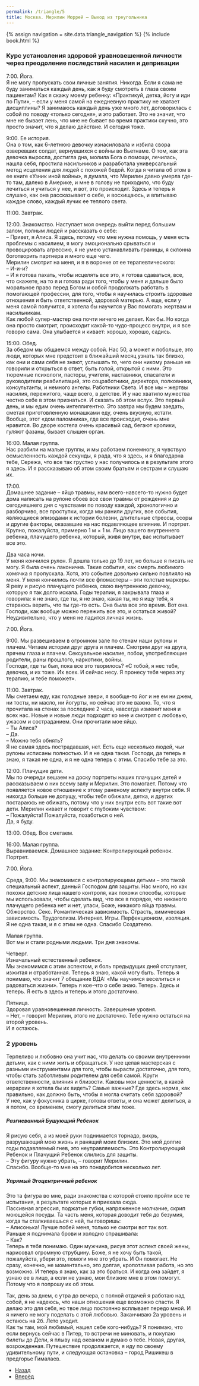 ```yaml
---
permalink: /triangle/5
title: Москва. Мерилин Мюррей – Выход из треугольника
---
```

{% assign navigation  = site.data.triangle_navigation %}
{% include book.html %}

### Курс установления здоровой уравновешенной личности через преодоление последствий насилия и депривации

7:00. Йога.  
Я не могу пропускать свои личные занятия. Никогда. Если я сама не буду заниматься каждый день, как я буду смотреть в глаза своим пациентам? Как я скажу моему ребенку: «Практикуй, детка, йогу и иди по Пути», – если у меня самой на ежедневную практику не хватает дисциплины? Я занимаюсь каждый день уже много лет, договорилась с собой по поводу «только сегодня», и это работает. Это не значит, что мне не бывает лень, что мне не бывает во время практики скучно, это просто значит, что я делаю действие. И сегодня тоже.

9:00. Ее история.  
Она о том, как 6-летнюю девочку изнасиловала и избила свора озверевших солдат, вернувшихся с войны во Вьетнаме. О том, как эта девочка выросла, достигла дна, молила Бога о помощи, лечилась, нашла себя, простила насильников и разработала универсальный метод исцеления для людей с похожей бедой. Когда я читала об этом в ее книге «Узник иной войны», я думала, что Мерилин давно умерла где-то там, далеко в Америке, и мне в голову не приходило, что буду лечиться и учиться у нее, и вот, это происходит.
Здесь и теперь я слушаю, как она рассказывает о себе, и восхищаюсь, и впитываю каждое слово, каждый лучик ее теплого света.

11:00. Завтрак.

12:00. Знакомство.
Наступает моя очередь выйти перед большим залом, полным людей и рассказать о себе:  
– Привет, я Алиса. Я здесь, потому что мне нужна помощь, у меня есть проблемы с насилием, я могу эмоционально срываться и провоцировать агрессию, я не умею устанавливать границы, я склонна боготворить партнера и много еще чего.  
Мерилин смотрит на меня, и я в воронке от ее терапевтического:  
– И-и-и?  
– И я готова пахать, чтобы исцелять все это, я готова сдаваться, все, что скажете, на то я и готова ради того, чтобы у меня и дальше было моральное право перед Богом и собой продолжать работать в помогающей профессии, для того, чтобы я научилась строить здоровые отношения и быть ответственной, здоровой матерью. А еще, если у меня самой получится, я хотела бы научится у Вас помогать жертвам и насильникам.  
Как любой супер-мастер она почти ничего не делает. Как бы. Но когда она просто смотрит, происходит какой-то чудо-процесс внутри, и я все говорю сама. Она улыбается и кивает: хорошо, хорошо, садись.

15:00. Обед.  
За обедом мы общаемся между собой. Нас 50, а может и побольше, это люди, которых мне предстоит в ближайший месяц узнать так близко, как они и сами себя не знают, услышать то, чего они никому раньше не говорили и открыться в ответ, быть голой, открытой с ними. Это тюремные психологи, пасторы, учителя, наставники, спасатели и руководители реабилитаций, это соцработники, директора, полковники, консультанты, и немного ангелы. Работники Света. И все мы – жертвы насилия, пережитого, чаще всего, в детстве. И у нас хватило мужества честно себе в этом признаться. И сказать об этом вслух. Это первый день, и мы едим очень интеллигентно. Это завтра мы будем заедать, сметая приготовленную монашками еду, очень вкусную, кстати. Вообще, этот «дом паломника», где все происходит, очень мне нравится. Во дворе костела очень красивый сад, бегают кролики, гуляют фазаны, бывает слышен орган.

16:00. Малая группа.  
Нас разбили на малые группы, и мы работаем понемногу, я чувствую осмысленность каждой секунды, я рада, что я здесь, и я благодарна тебе, Сережа, что все так грустно у нас получилось и в результате этого я здесь. И я рассказываю об этом своим братьям и сестрам и слушаю их.

17:00.  
Домашнее задание – яйцо травмы, нам всего-навсего-то нужно будет дома написать на рулоне обоев все свои травмы от рождения и до сегодняшнего дня с чувствами по поводу каждой, хронологично и разборчиво, все проступки, когда мы ранили других, все события, являющиеся эпизодами к истории болезни, длительные стрессы, ссоры и другие факторы, оказавшие на нас подавляющее влияние. И портрет. Крупно, пожалуйста, примерно 1 м × 1 м. Лицо вашего внутреннего ребенка, плачущего ребенка, который, живя внутри, вас испытывает все это.

Два часа ночи.  
У меня кончился рулон. Я дошла только до 19 лет, но больше я писать не могу. Я была очень лаконична. Такие события, как смерть любимого хомячка я пропускала. Хотя, это событие довольно сильно повлияло на меня. У меня кончились почти все фломастеры – эти толстые маркеры. Я реву и рисую плачущего ребенка, свою внутреннюю девочку, которую я так долго искала. Годы терапии, я закрывала глаза и говорила: я не знаю, где ты, я не знаю, какая ты, но я ищу тебя, я стараюсь верить, что ты где-то есть. Она была все это время. Вот она. Господи, как вообще можно пережить все это, и остаться живой? Неудивительно, что у меня не ладится личная жизнь.

7:00. Йога.

9:00. Мы развешиваем в огромном зале по стенам наши рулоны и плачем. Читаем истории друг друга и плачем. Смотрим друг на друга, прячем глаза и плачем. Сексуальное насилие, побои, употребляющие родители, раны прошлого, наркотики, войны.  
Господи, где ты был, пока все это творилось? «С тобой, я нес тебя, девочка, и их тоже. Их всех. И сейчас несу. Я пронесу тебя через эту терапию, и тебе поможет».

11:00. Завтрак.  
Мы сметаем еду, как голодные звери, я вообще-то йог и не ем ни джем, ни тосты, ни масло, ни йогурты, но сейчас это не важно. То, что я прочитала на стенах за последние 2 часа, навсегда изменит меня и всех нас. Новые и новые люди подходят ко мне и смотрят с любовью, ужасом и состраданием. Они прочитали мое яйцо.  
– Ты Алиса?  
– Да.  
– Можно тебя обнять?  
Я не самая здесь пострадавшая, нет. Есть еще несколько людей, чьи рулоны исписаны полностью. И я не одна такая. Господи, да теперь я знаю, я такая не одна, и я не одна теперь с этим. Спасибо тебе за это.

12:00. Плачущие дети.  
Мы по очереди вешаем на доску портреты наших плачущих детей и рассказываем о них всему залу и Мерилин. Это помогает. Потому что появляется новое отношение к этому раненому аспекту внутри себя. Я никогда больше не допущу, чтобы тебя обижали, детка, и других постараюсь не обижать, потому что у них внутри есть вот такие вот дети. Мерилин кивает и говорит с глубоким чувством:  
– Пожалуйста! Пожалуйста, позаботься о ней.  
Да, я буду.

13:00. Обед. Все сметаем.

16:00. Малая группа.  
Выравниваемся.
Домашнее задание: Контролирующий ребенок. Портрет.

7:00. Йога.

Среда, 9:00. Мы знакомимся с контролирующими детьми – это такой специальный аспект, данный Господом для защиты. Нас много, но как похожи детские лица нашего контроля, как похожи способы, которые мы использовали, чтобы сделать вид, что все в порядке, что никакого плачущего ребенка нет и нет, упаси, Боже, никакого яйца травмы. Обжорство. Секс. Романтическая зависимость. Страсть, химическая зависимость. Трудоголизм. Интернет. Игры. Перфекционизм, изоляция. Я не одна такая, и я с этим не одна. Спасибо Создателю.

Малая группа.  
Вот мы и стали родными людьми. Три дня знакомы.

Четверг.  
Изначальный естественный ребенок.  
Мы знакомимся с этим аспектом, и боль предыдущих дней отступает, изжитая и отработанная. Теперь я знаю, какой могу быть. Теперь я понимаю, что значит 7 обещание ВДА: «Мы научимся веселиться и радоваться жизни». Теперь я кое-что о себе знаю. Теперь. Здесь и теперь. Я есть в здесь и теперь и этого достаточно.

Пятница.  
Здоровая уравновешенная личность. Завершение уровня.  
– Нет, – говорит Мерилин, этого не достаточно. Тебе нужно остаться на второй уровень.  
И я остаюсь.

### 2 уровень
Терпеливо и любовно она учит нас, что делать со своими внутренними детьми, как с ними жить и обращаться. У нее целая мастерская с разными инструментами для того, чтобы вырасти достаточно, для того, чтобы стать заботливым родителем для себя самой. Круги ответственности, влияния и близости. Каковы мои ценности, в какой иерархии я хотела бы их видеть? Самые важные? Где здесь норма, как правильно, как должно быть, чтобы я могла считать себя здоровой?  
У нее, как у фокусника в цирке, готовы ответы, и она может делиться, а я потом, со временем, смогу делиться этим тоже.

##### Разгневанный Бушующий Ребенок

Я рисую себя, а из моей руки поднимается торнадо, вихрь, разрушающий мою жизнь и ранящий моих близких. Это мой долгие годы подавляемый гнев, это неуправляемость. Это Контролирующий Ребенок и Плачущий Ребенок слились для защиты.  
– Эту фигуру нужно убрать, – говорит Мерилин.  
Спасибо. Вообще-то мне на это понадобится несколько лет.

##### Упрямый Эгоцентричный ребенок

Это та фигура во мне, ради знакомства с которой стоило пройти все те испытания, в результате которых я приехала сюда.  
Пассивная агрессия, поджатые губки, напряженное молчание, скрип моющейся посуды. Та часть меня, которая доводит тебя до безумия, когда ты сталкиваешься с ней, ты говоришь:  
– Алисонька! Лучше побей меня, только не смотри вот так вот.  
Раньше я поднимала брови и холодно спрашивала:  
– Как?  
Теперь я тебя понимаю. Один мужчина, рисуя этот аспект своей жены, нарисовал огромную струбцину. Боже, я не хочу быть такой, пожалуйста, убери это, помоги мне это убрать. И Он помогает. Не сразу, конечно, не моментально, это долгая, кропотливая работа, но это возможно. И теперь я знаю, как за это браться. И когда она зайдет, я узнаю ее в лицо, а если не узнаю, мои близкие мне в этом помогут. Потому что я попрошу их об этом.

Так, день за днем, с утра до вечера, с полной отдачей я работаю над собой, я не надеюсь, что наши отношения еще возможно спасти. Я делаю это для себя, но твое лицо постоянно всплывает передо мной. И я ничего не могу поделать с этой любовью. Заканчиваю 2а уровень и остаюсь на 2б. Лето уходит.  
Как ты там, мой любимый, нашел себе кого-нибудь? Я понимаю, что если вернусь сейчас в Питер, то встречи не миновать, и покупаю билеты до Дели, я плыву над океаном и думаю о тебе. Новая, другая, возрожденная. Путешествие продолжается, я иду по своему удивительному пути, и следующая остановка – город Ришикеш в предгорье Гималаев.

<nav aria-label="pagination">
  <ul class="pagination justify-content-center">
    <li class="page-item">
      <a class="page-link" href="/triangle/4"><i class="bi bi-arrow-left"></i> Назад</a>
    </li>
    <li class="page-item">
      <a class="page-link" href="/triangle/6">Вперёд <i class="bi bi-arrow-right"></i></a>
    </li>
  </ul>
</nav>